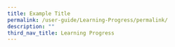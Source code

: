 ```yaml
---
title: Example Title
permalink: /user-guide/Learning-Progress/permalink/
description: ""
third_nav_title: Learning Progress
---
```

